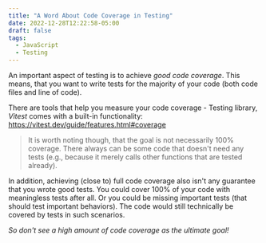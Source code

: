 ```yaml
---
title: "A Word About Code Coverage in Testing"
date: 2022-12-28T12:22:58-05:00
draft: false
tags:
  - JavaScript
  - Testing
---
```


An important aspect of testing is to achieve *good code coverage*. This means, that you want to write tests for the majority of your code (both code files and line of code).

There are tools that help you measure your code coverage - Testing library, _Vitest_ comes with a built-in functionality: https://vitest.dev/guide/features.html#coverage

> It is worth noting though, that the goal is not necessarily 100% coverage. There always can be some code that doesn't need any tests (e.g., because it merely calls other functions that are tested already).

In addition, achieving (close to) full code coverage also isn't any guarantee that you wrote good tests. You could cover 100% of your code with meaningless tests after all. Or you could be missing important tests (that should test important behaviors). The code would still technically be covered by tests in such scenarios.

_So don't see a high amount of code coverage as the ultimate goal!_